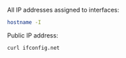 
All IP addresses assigned to interfaces:
```bash
hostname -I
```

Public IP address:
```bash
curl ifconfig.net
```